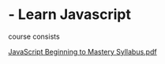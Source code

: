 # - Learn Javascript

course consists


[JavaScript Beginning to Mastery Syllabus.pdf](https://github.com/jadonabhi0/javascript_todo/files/9077824/JavaScript.Beginning.to.Mastery.Syllabus.pdf)

